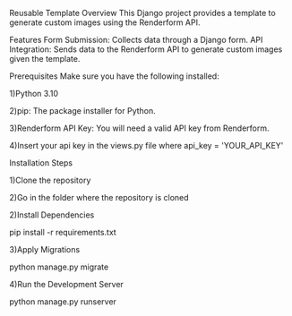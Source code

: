 Reusable Template
Overview
This Django project provides a template to generate custom images using the Renderform API.

Features
Form Submission: Collects data through a Django form.
API Integration: Sends data to the Renderform API to generate custom images given the template.

Prerequisites
Make sure you have the following installed:

1)Python 3.10

2)pip: The package installer for Python.


3)Renderform API Key: You will need a valid API key from Renderform.

4)Insert your api key in the views.py file where api_key = 'YOUR_API_KEY'

Installation Steps

1)Clone the repository

2)Go in the folder where the repository is cloned

2)Install Dependencies

pip install -r requirements.txt

3)Apply Migrations

python manage.py migrate

4)Run the Development Server

python manage.py runserver